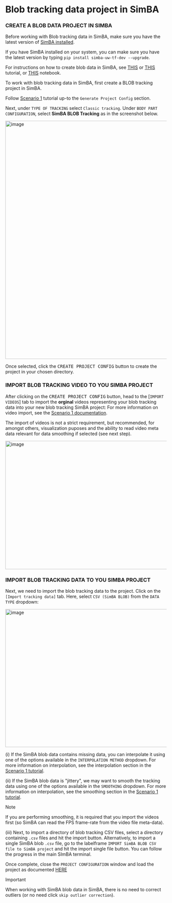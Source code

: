 # Blob tracking data project in SimBA

### CREATE A BLOB DATA PROJECT IN SIMBA

Before working with Blob tracking data in SimBA, make sure you have the latest version of [SimBA installed](https://github.com/sgoldenlab/simba/blob/master/docs/installation_new.md).

If you have SimBA installed on your system, you can make sure you have the latest version by typing `pip install simba-uw-tf-dev --upgrade`. 

For instructions on how to create blob data in SimBA, see [THIS](https://github.com/sgoldenlab/simba/blob/master/docs/blob_track.md) or [THIS](https://simba-uw-tf-dev.readthedocs.io/en/latest/tutorials_rst/blob_tracking.html) tutorial,
or [THIS](https://simba-uw-tf-dev.readthedocs.io/en/latest/nb/blob_tracking.html) notebook. 

To work with blob tracking data in SimBA, first create a BLOB tracking project in SimBA. 

Follow [Scenario 1](https://github.com/sgoldenlab/simba/blob/master/docs/tutorial.md#step-1-generate-project-config) tutorial up-to the `Generate Project Config` section. 

Next, under `TYPE OF TRACKING` select `Classic tracking`. Under `BODY PART CONFIGURATION`, select **SimBA BLOB Tracking** as in the screenshot below. 

<img width="746" height="742" alt="image" src="https://github.com/user-attachments/assets/9c585ea1-4955-45b6-bcbc-7fbcd4569789" />

Once selected, click the <kbd>CREATE PROJECT CONFIG</kbd> button to create the project in your chosen directory. 

### IMPORT BLOB TRACKING VIDEO TO YOU SIMBA PROJECT

After clicking on the <kbd>CREATE PROJECT CONFIG</kbd> button, head to the [`IMPORT VIDEOS`] tab to import the **orginal** videos representing your blob tracking data into your new blob tracking SimBA project:
For more information on video import, see the [Scenario 1 documentation](https://github.com/sgoldenlab/simba/blob/master/docs/tutorial.md#step-1-generate-project-config). 

The import of videos is not a strict requirement, but recommended, for amongst others, visualization puposes and the ability to read video meta data relevant for data smoothing if selected (see next step).

<img width="743" height="400" alt="image" src="https://github.com/user-attachments/assets/03182aff-189a-4b97-a69b-3b87bbf58be8" />

### IMPORT BLOB TRACKING DATA TO YOU SIMBA PROJECT

Next, we need to import the blob tracking data to the project. Click on the `[Import tracking data]` tab. Here, select `CSV (SimBA BLOB)` from the `DATA TYPE` dropdown:

<img width="682" height="430" alt="image" src="https://github.com/user-attachments/assets/a2500ffc-5836-43c0-aae8-c09c586f74af" />


(i) If the SimBA blob data contains missing data, you can interpolate it using one of the options available in the `INTERPOLATION METHOD` dropdown. For more information on interpolation, see the 
interpolation section in the [Scenario 1 tutorial](https://github.com/sgoldenlab/simba/blob/master/docs/Scenario1.md#to-import-multiple-dlc-csv-files).

(ii) If the SimBA blob data is "jittery", we may want to smooth the tracking data using one of the options available in the `SMOOTHING` dropdown. For more information on interpolation, see the 
smoothing section in the [Scenario 1 tutorial](https://github.com/sgoldenlab/simba/blob/master/docs/Scenario1.md#to-import-multiple-dlc-csv-files).

>[!NOTE] 
> If you are performing smoothing, it is required that you import the videos first (so SimBA can read the FPS frame-rate from the video file meta-data).

(iii) Next, to import a directory of blob tracking CSV files, select a directory containing `.csv` files and hit the import button. Alternatively, to import a single SimBA blob `.csv` file, go to the labelframe
`IMPORT SimBA BLOB CSV file to SimBA project` and hit the import single file button. You can follow the progress in the main SImBA terminal. 


Once complete, close the `PROJECT CONFIGURATION` window and load the project as documented [HERE](https://github.com/sgoldenlab/simba/blob/master/docs/tutorial.md#step-1-load-project-config)

>[!IMPORTANT] 
> When working with SimBA blob data in SimBA, there is no need to correct outliers (or no need click `skip outlier correction`). 



